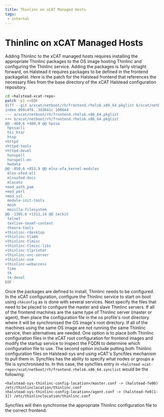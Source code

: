 ```yaml
---
title: Thinlinc on xCAT Managed Hosts
tags:
 - internal
---
```


# Thinlinc on xCAT Managed Hosts

Adding Thinlinc to the xCAT managed hosts requires installing the appropriate
Thinlinc packages to the OS image hosting Thinlinc and configuring the Thinlinc
service. Adding the packages is fairly striaght forward, on Halstead it
requires packages to be defined in the frontend packagelist. Here is the patch
for the Halstead frontend that references the necessary files from the base
directory of the xCAT Halstead configuration repository.

```bash
cd <halstead-xcat-repo>
patch -p1 <<EOF
diff --git a/xcat/netboot/rh/frontend.rhels6.x86_64.pkglist b/xcat/netboot/rh/frontend.rhels6.x86_64.pkglist
index 099c4f6..3d3641c 100644
--- a/xcat/netboot/rh/frontend.rhels6.x86_64.pkglist
+++ b/xcat/netboot/rh/frontend.rhels6.x86_64.pkglist
@@ -460,6 +460,9 @@ hpssa
 hpssacli
 hsi_htar
 htop
+httpd
+httpd-tools
+httpd-devel
 hunspell
 hunspell-en
 hwdata
@@ -850,6 +853,9 @@ mlnx-ofa_kernel-modules
 mlnx-ofed-all
 mlnxofed-docs
 mlocate
+mod_auth_pam
+mod_perl
+mod_ssl
 module-init-tools
 mosh
 mozilla-filesystem
@@ -1305,6 +1311,14 @@ teckit
 telnet
 texlive-texmf-context
 theora-tools
+thinlinc-rdesktop
+thinlinc-tladm
+thinlinc-tlmisc
+thinlinc-tlmisc-libs
+thinlinc-tlprinter
+thinlinc-vnc-server
+thinlinc-vsm
+thinlinc-webaccess
 time
 tk
 tk-devel
EOF
```

Once the packages are defined to install, Thinlinc needs to be configured. In
the xCAT configuration, configure the Thinlinc service to start on boot using
`chkconfig` as is done with several services. Next specify the files that need
to be placed to configure the master and slave Thinlinc servers. If all of the
frontend machines are the same type of Thinlinc server (master or agent), then
place the configuration file in the os profile's root directory where it will
be synchronised the OS image's root directory. If all of the machines using the
same OS image are not running the same Thinlinc service, then alternatives are
needed. One option is to place both Thinlinc configuration files in the xCAT
root configuration for frontend images and modify the startup service to
inspect the FQDN to determine which configuration file to use. The second
option include putting both Thinlinc configuration files on Halstead-sys and
using xCAT's Syncfiles mechanism to pull them in. Syncfiles has the ability to
specify what nodes or groups a file is synchronised to. In this case, the
syncfiles entry in
`<halstead-xcat-repo>/xcat/netboot/rh/frontend.rhels6.x86_64.synclist` would be
the following:

```
<halstead-sys-thinlinc-config-location>/master.conf -> (halstead-fe00) /etc/thinlinclocation/thinlinc.conf
<halstead-sys-thinlinc-config-location>/agent.conf -> (halstead-fe0[1-3]) /etc/thinlinclocation/thinlinc.conf
```

Syncfiles will then synchronise the appropriate Thinlinc configuration file to
the correct frontend.
